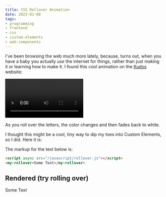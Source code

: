 ```yaml
---
title: CSS Rollover Animation
date: 2023-01-08
tags:
- programming
- frontend
- css
- custom-elements
- web-components
---
```



I've been browsing the web much more lately, because, turns out, when you have a baby you actually
_use_ the internet for things, rather than just making it or learning how to make it. I found this
cool animation on the [Kudos](https://mykudos.com/) website:

<video controls width="50%">
    <source src="/videos/css-rollover-animation.mov">
</video>

As you roll over the letters, the color changes and then fades back to white.

I thought this might be a cool, tiny way to dip my toes into Custom Elements,
so I did. Here it is:

The markup for the text below is:

```html
<script async src="/javascript/rollover.js"></script>
<my-rollover>Some Text</my-rollover>
```

## Rendered (try rolling over)

<script async src="/javascript/rollover.js"></script>
<my-rollover>Some Text</my-rollover>
